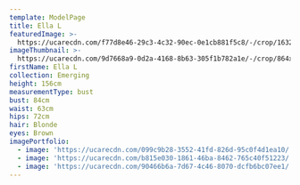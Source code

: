 ```yaml
---
template: ModelPage
title: Ella L
featuredImage: >-
  https://ucarecdn.com/f77d8e46-29c3-4c32-90ec-0e1cb881f5c8/-/crop/1632x936/0,42/-/preview/
imageThumbnail: >-
  https://ucarecdn.com/9d7668a9-0d2a-4168-8b63-305f1b782a1e/-/crop/864x1308/372,144/-/preview/
firstName: Ella L
collection: Emerging
height: 156cm
measurementType: bust
bust: 84cm
waist: 63cm
hips: 72cm
hair: Blonde
eyes: Brown
imagePortfolio:
  - image: 'https://ucarecdn.com/099c9b28-3552-41fd-826d-95c0f4d1ea10/'
  - image: 'https://ucarecdn.com/b815e030-1861-46ba-8462-765c40f51223/'
  - image: 'https://ucarecdn.com/90466b6a-7d67-4c46-8070-dcfb6bc07ee1/'
---
```


